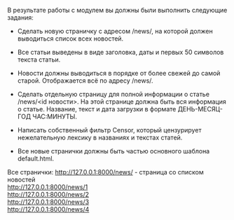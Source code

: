 В результате работы с модулем вы должны были выполнить следующие задания:

- Сделать новую страничку с адресом /news/, на которой должен выводиться 
список всех новостей.
- Все статьи выведены в виде заголовка, даты и первых 50 символов текста 
статьи.
- Новости должны выводиться в порядке от более свежей до самой старой. 
Отображается всё по адресу /news/.

- Сделать отдельную страницу для полной информации о статье /news/<id 
новости>. На этой странице должна быть вся информация о статье. Название, 
текст и дата загрузки в формате ДЕНЬ-МЕСЯЦ-ГОД ЧАС:МИНУТЫ.

- Написать собственный фильтр Censor, который цензурирует нежелательную 
лексику в названиях и текстах статей.

- Все новые странички должны быть частью основного шаблона default.html.

Все странички:
http://127.0.0.1:8000/news/ - страница со списком новостей                    
http://127.0.0.1:8000/news/1                                    
http://127.0.0.1:8000/news/2                                     
http://127.0.0.1:8000/news/3                               
http://127.0.0.1:8000/news/4                                                   
